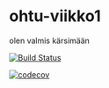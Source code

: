 # ohtu-viikko1
olen valmis kärsimään

[![Build Status](https://travis-ci.org/Nabscina/ohtu-viikko1.svg?branch=master)](https://travis-ci.org/Nabscina/ohtu-viikko1)


[![codecov](https://codecov.io/gh/OtterleyW/ohtu2017-miniprojekti/branch/master/graph/badge.svg)](https://codecov.io/gh/OtterleyW/ohtu2017-miniprojekti)
